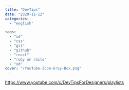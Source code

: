 ```yaml
---
title: "DevTips"
date: "2020-11-12"
categories:
  - "english"

tags:
  - "xd"
  - "css"
  - "git"
  - "github"
  - "react"
  - "ruby on rails"
  - "xd"
cover: "/YouTube-Icon-Gray-Box.png"
---
```


https://www.youtube.com/c/DevTipsForDesigners/playlists
